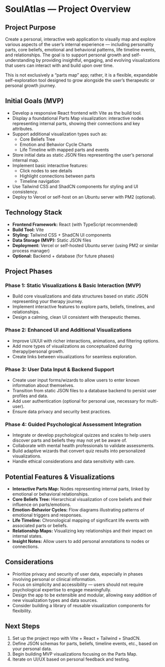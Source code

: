 
# SoulAtlas — Project Overview

## Project Purpose

Create a personal, interactive web application to visually map and explore various aspects of the user’s internal experience — including personality parts, core beliefs, emotional and behavioral patterns, life timeline events, and relationships. The goal is to support personal growth and self-understanding by providing insightful, engaging, and evolving visualizations that users can interact with and build upon over time.

This is not exclusively a “parts map” app; rather, it is a flexible, expandable self-exploration tool designed to grow alongside the user’s therapeutic or personal growth journey.

## Initial Goals (MVP)

- Develop a responsive React frontend with Vite as the build tool.
- Display a foundational Parts Map visualization: interactive nodes representing internal parts, showing their connections and key attributes.
- Support additional visualization types such as:
  - Core Beliefs Tree
  - Emotion and Behavior Cycle Charts
  - Life Timeline with mapped parts and events
- Store initial data as static JSON files representing the user’s personal internal map.
- Implement basic interactive features:
  - Click nodes to see details
  - Highlight connections between parts
  - Timeline navigation
- Use Tailwind CSS and ShadCN components for styling and UI consistency.
- Deploy to Vercel or self-host on an Ubuntu server with PM2 (optional).

## Technology Stack

- **Frontend Framework:** React (with TypeScript recommended)
- **Build Tool:** Vite
- **Styling:** Tailwind CSS + ShadCN UI components
- **Data Storage (MVP):** Static JSON files
- **Deployment:** Vercel or self-hosted Ubuntu server (using PM2 or similar process manager)
- **Optional:** Backend + database (for future phases)

## Project Phases

### Phase 1: Static Visualizations & Basic Interaction (MVP)

- Build core visualizations and data structures based on static JSON representing your therapy journey.
- Implement interactive features to explore parts, beliefs, timelines, and relationships.
- Design a calming, clean UI consistent with therapeutic themes.

### Phase 2: Enhanced UI and Additional Visualizations

- Improve UX/UI with richer interactions, animations, and filtering options.
- Add more types of visualizations as conceptualized during therapy/personal growth.
- Create links between visualizations for seamless exploration.

### Phase 3: User Data Input & Backend Support

- Create user input forms/wizards to allow users to enter known information about themselves.
- Transition from static JSON files to a database backend to persist user profiles and data.
- Add user authentication (optional for personal use, necessary for multi-user).
- Ensure data privacy and security best practices.

### Phase 4: Guided Psychological Assessment Integration

- Integrate or develop psychological quizzes and scales to help users discover parts and beliefs they may not yet be aware of.
- Collaborate with mental health professionals to validate assessments.
- Build adaptive wizards that convert quiz results into personalized visualizations.
- Handle ethical considerations and data sensitivity with care.

## Potential Features & Visualizations

- **Interactive Parts Map:** Nodes representing internal parts, linked by emotional or behavioral relationships.
- **Core Beliefs Tree:** Hierarchical visualization of core beliefs and their influence on parts/emotions.
- **Emotion-Behavior Cycles:** Flow diagrams illustrating patterns of emotional triggers and responses.
- **Life Timeline:** Chronological mapping of significant life events with associated parts or beliefs.
- **Relationship Maps:** Visualizing key relationships and their impact on internal states.
- **Insight Notes:** Allow users to add personal annotations to nodes or connections.

## Considerations

- Prioritize privacy and security of user data, especially in phases involving personal or clinical information.
- Focus on simplicity and accessibility — users should not require psychological expertise to engage meaningfully.
- Design the app to be extensible and modular, allowing easy addition of new visualization types and data sources.
- Consider building a library of reusable visualization components for flexibility.

## Next Steps

1. Set up the project repo with Vite + React + Tailwind + ShadCN.
2. Define JSON schemas for parts, beliefs, timeline events, etc., based on your personal data.
3. Begin building MVP visualizations focusing on the Parts Map.
4. Iterate on UI/UX based on personal feedback and testing.
